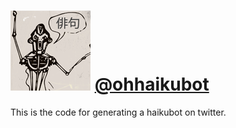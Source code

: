 ![haikubot](haikubot.png) [@ohhaikubot](http://www.twitter.com/ohhaikubot)
========================
This is the code for generating a haikubot on twitter.
